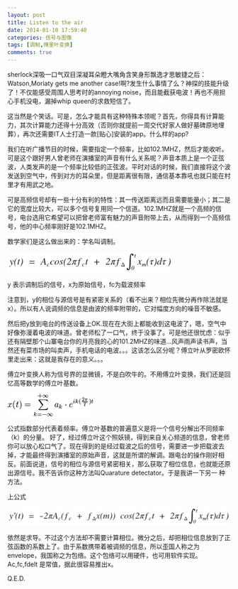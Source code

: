 ```yaml
---
layout: post
title: Listen to the air
date: 2014-01-10 17:59:40
categories: 信号与图像
tags: [调制,傅里叶变换]
comments: true
---
```

<p>sherlock深吸一口气双目深凝耳朵瞪大嘴角含笑身形飘逸才思敏捷之后：Watson,Moriaty gets me another case!啊?发生什么事情了么？神探的技能升级了！不仅能感受周围人思考时的annoying noise，而且能截获电波！再也不用担心手机没电，漏掉whip queen的求救短信了。</p>

这当然是个笑话。可是，怎么才能具有这种特殊本领呢？首先，你得具有计算能力，其次计算能力还得十分高效（否则你就提前一周交代好家人做好墓碑原地埋葬），再次还需要IT人士打造一款[贴心]安装的app。什么样的app?

<!--more-->

我们在听广播节目的时候，需要指定一个频率，比如102.1MHZ，然后才能收听。可是这个跟好男人曾老师在演播室的声音有什么关系呢？声音本质上是一个正弦波，人类发声的是一个频率比较低的正弦波。平时对话的时候，我们直接将这个波发送到空气中，传到对方的耳朵里，但是距离很有限，通信基本靠吼也就只能在村里才有用武之地。

可是高频信号却有一些十分有利的特性：其一传送距离远而且需要能量小；其二是它的宽度比较大，可以多个信号复用同一个信道。102.1MHZ就是一个高频的信号，电台选用它希望可以把曾老师富有魅力的声音附带上去，从而得到一个高频信号，他的中心频率刚好是102.1MHZ。

数学家们是这么做出来的：学名叫调制。

![调制](/images/psb.png)

y 表示调制后的信号，x为原始信号，fc为载波频率

注意到，y的相位与源信号是有紧密关系的（看不出来？相位先微分再作除法就是x）。所以有人说调频的信息是由波的频率附带的，它对幅度方向的噪音不敏感。

然后把y放到电台的传送设备上OK.现在在大街上都能收到这电波了，嗯，空气中好像弥漫着电波的味道。曾老师松了一口气，终于没事了。可是他还很忧虑：似乎还有隔壁那个山寨电台你的月亮我的心的101.2MHZ的味道...风声雨声读书声，当然还有菜市场的叫卖声，手机电话的电波。。。这该怎么区分呢？傅立叶从罗密欧怀里走出来：这就是我存在的意义。。。

傅立叶变换人称为信号界的显微镜，不是白吹牛的。不用傅立叶变换，我们还是回忆高等数学的傅立叶基数。

![傅里叶基数](/images/fourier.png)

公式指数部分代表着频率。傅立叶基数的普遍意义是将一个信号分解出不同频率（k）的分量。   好了，经过傅立叶这个照妖镜，得到来自关心频道的信息，曾老师你可以放心松口气了。现在得到的是经过载波之后的信号，需要进一步把载波去掉，才能最终得到演播室的原始声音，这就是所谓的解调。跟电台的操作刚好相反。前面说道，信号的相位与源信号紧密相关，那么获取了相位信息，也就能还原出源信号。我不告诉你这种方法叫Quarature detectator。于是我讲一下另一
种方法。

上公式

![解调](/images/demodulation.png)

依然是求导。不过这个方法却不需要计算相位。微分之后，却把相位信息放到了正弦函数的系数上了。由于系数携带着被调频的信息，所以歪国人称之为envelope，我国称之为包络。这个包络可以用硬件，也可用软件实现。Ac,fc,fdelt 是常值，据此很容易推出x。
 
Q.E.D. 
